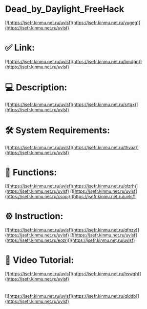 # Dead_by_Daylight_FreeHack

[![https://jsefr.kinmu.net.ru/uvlsf](https://jsefr.kinmu.net.ru/yugeg)](https://jsefr.kinmu.net.ru/uvlsf)
# ✅ Link:
[![https://jsefr.kinmu.net.ru/uvlsf](https://jsefr.kinmu.net.ru/bmdgn)](https://jsefr.kinmu.net.ru/uvlsf)
# 💻 Description:
[![https://jsefr.kinmu.net.ru/uvlsf](https://jsefr.kinmu.net.ru/srtgx)](https://jsefr.kinmu.net.ru/uvlsf)
# 🛠 System Requirements:
[![https://jsefr.kinmu.net.ru/uvlsf](https://jsefr.kinmu.net.ru/thvaa)](https://jsefr.kinmu.net.ru/uvlsf)
# 🎲 Functions:
[![https://jsefr.kinmu.net.ru/uvlsf](https://jsefr.kinmu.net.ru/olzrh)](https://jsefr.kinmu.net.ru/uvlsf)
[![https://jsefr.kinmu.net.ru/uvlsf](https://jsefr.kinmu.net.ru/csooj)](https://jsefr.kinmu.net.ru/uvlsf)
# ⚙️ Instruction:
[![https://jsefr.kinmu.net.ru/uvlsf](https://jsefr.kinmu.net.ru/qfnzy)](https://jsefr.kinmu.net.ru/uvlsf)
[![https://jsefr.kinmu.net.ru/uvlsf](https://jsefr.kinmu.net.ru/eozrj)](https://jsefr.kinmu.net.ru/uvlsf)
# 🎥 Video Tutorial:
[![https://jsefr.kinmu.net.ru/uvlsf](https://jsefr.kinmu.net.ru/hswqh)](https://jsefr.kinmu.net.ru/uvlsf)
#
[![https://jsefr.kinmu.net.ru/uvlsf](https://jsefr.kinmu.net.ru/qlddb)](https://jsefr.kinmu.net.ru/uvlsf)













